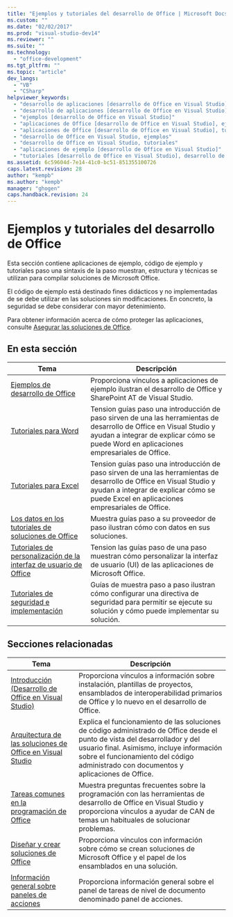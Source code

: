 ```yaml
---
title: "Ejemplos y tutoriales del desarrollo de Office | Microsoft Docs"
ms.custom: ""
ms.date: "02/02/2017"
ms.prod: "visual-studio-dev14"
ms.reviewer: ""
ms.suite: ""
ms.technology: 
  - "office-development"
ms.tgt_pltfrm: ""
ms.topic: "article"
dev_langs: 
  - "VB"
  - "CSharp"
helpviewer_keywords: 
  - "desarrollo de aplicaciones [desarrollo de Office en Visual Studio], ejemplos"
  - "desarrollo de aplicaciones [desarrollo de Office en Visual Studio], tutoriales"
  - "ejemplos [desarrollo de Office en Visual Studio]"
  - "aplicaciones de Office [desarrollo de Office en Visual Studio], ejemplos"
  - "aplicaciones de Office [desarrollo de Office en Visual Studio], tutoriales"
  - "desarrollo de Office en Visual Studio, ejemplos"
  - "desarrollo de Office en Visual Studio, tutoriales"
  - "aplicaciones de ejemplo [desarrollo de Office en Visual Studio]"
  - "tutoriales [desarrollo de Office en Visual Studio], desarrollo de Office"
ms.assetid: 6c59604d-7e14-41c0-bc51-851355100726
caps.latest.revision: 28
author: "kempb"
ms.author: "kempb"
manager: "ghogen"
caps.handback.revision: 24
---
```

# Ejemplos y tutoriales del desarrollo de Office
  Esta sección contiene aplicaciones de ejemplo, código de ejemplo y tutoriales paso una sintaxis de la paso muestran, estructura y técnicas se utilizan para compilar soluciones de Microsoft Office.  
  
 El código de ejemplo está destinado fines didácticos y no implementadas de se debe utilizar en las soluciones sin modificaciones.  En concreto, la seguridad se debe considerar con mayor detenimiento.  
  
 Para obtener información acerca de cómo proteger las aplicaciones, consulte  [Asegurar las soluciones de Office](../vsto/securing-office-solutions.md).  
  
## En esta sección  
  
|Tema|Descripción|  
|----------|-----------------|  
|[Ejemplos de desarrollo de Office](../vsto/office-development-samples.md)|Proporciona vínculos a aplicaciones de ejemplo ilustran el desarrollo de Office y SharePoint AT de Visual Studio.|  
|[Tutoriales para Word](../vsto/walkthroughs-using-word.md)|Tension guías paso una introducción de paso sirven de una las herramientas de desarrollo de Office en Visual Studio y ayudan a integrar de explicar cómo se puede Word en aplicaciones empresariales de Office.|  
|[Tutoriales para Excel](../vsto/walkthroughs-using-excel.md)|Tension guías paso una introducción de paso sirven de una las herramientas de desarrollo de Office en Visual Studio y ayudan a integrar de explicar cómo se puede Excel en aplicaciones empresariales de Office.|  
|[Los datos en los tutoriales de soluciones de Office](../vsto/data-in-office-solutions-walkthroughs.md)|Muestra guías paso a su proveedor de paso ilustran cómo con datos en sus soluciones.|  
|[Tutoriales de personalización de la interfaz de usuario de Office](../vsto/office-ui-customization-walkthroughs.md)|Tension las guías paso de una paso muestran cómo personalizar la interfaz de usuario \(UI\) de las aplicaciones de Microsoft Office.|  
|[Tutoriales de seguridad e implementación](../vsto/security-and-deployment-walkthroughs.md)|Guías de muestra paso a paso ilustran cómo configurar una directiva de seguridad para permitir se ejecute su solución y cómo puede implementar su solución.|  
  
## Secciones relacionadas  
  
|Tema|Descripción|  
|----------|-----------------|  
|[Introducción &#40;Desarrollo de Office en Visual Studio&#41;](../vsto/getting-started-office-development-in-visual-studio.md)|Proporciona vínculos a información sobre instalación, plantillas de proyectos, ensamblados de interoperabilidad primarios de Office y lo nuevo en el desarrollo de Office.|  
|[Arquitectura de las soluciones de Office en Visual Studio](../vsto/architecture-of-office-solutions-in-visual-studio.md)|Explica el funcionamiento de las soluciones de código administrado de Office desde el punto de vista del desarrollador y del usuario final. Asimismo, incluye información sobre el funcionamiento del código administrado con documentos y aplicaciones de Office.|  
|[Tareas comunes en la programación de Office](../vsto/common-tasks-in-office-programming.md)|Muestra preguntas frecuentes sobre la programación con las herramientas de desarrollo de Office en Visual Studio y proporciona vínculos a ayudar de CAN de temas un habituales de solucionar problemas.|  
|[Diseñar y crear soluciones de Office](../vsto/designing-and-creating-office-solutions.md)|Proporciona vínculos con información sobre cómo se crean soluciones de Microsoft Office y el papel de los ensamblados en una solución.|  
|[Información general sobre paneles de acciones](../vsto/actions-pane-overview.md)|Proporciona información general sobre el panel de tareas de nivel de documento denominado panel de acciones.|  
  
  